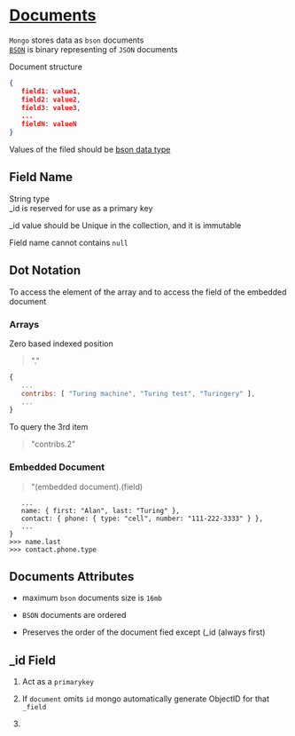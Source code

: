 # [Documents](https://www.mongodb.com/docs/manual/core/document/)

`Mongo` stores data as `bson` documents  
[`BSON`](https://bsonspec.org/) is binary representing of `JSON` documents

Document structure

```json
{
   field1: value1,
   field2: value2,
   field3: value3,
   ...
   fieldN: valueN
}
```

Values of the filed should be [bson data type](https://www.mongodb.com/docs/manual/reference/bson-types/)


## Field Name

String type  
_id is reserved for use as a primary key  

_id value should be Unique in the collection, and it is immutable  

Field name cannot contains `null` 

## Dot Notation  

To access the element of the array and to access the field of the embedded document 

### Arrays  

Zero based indexed position  

> "<array>.<index>"

```js
{
   ...
   contribs: [ "Turing machine", "Turing test", "Turingery" ],
   ...
}

```

To query the 3rd item  
>"contribs.2"

### Embedded Document  

>"(embedded document).(field)  

```{
   ...
   name: { first: "Alan", last: "Turing" },
   contact: { phone: { type: "cell", number: "111-222-3333" } },
   ...
}
>>> name.last
>>> contact.phone.type
```


## Documents Attributes

* maximum `bson` documents size  is `16mb`

* `BSON` documents are ordered

* Preserves the order of the document fied except (_id (always first)


## _id Field  

1. Act as a `primarykey`  

2. If `document` omits  `id` mongo automatically generate   ObjectID for that `_field`

3.   
